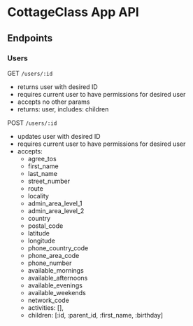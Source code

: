# CottageClass App API

## Endpoints

### Users

GET `/users/:id`
- returns user with desired ID
- requires current user to have permissions for desired user
- accepts no other params
- returns: user, includes: children

POST `/users/:id`
- updates user with desired ID
- requires current user to have permissions for desired user
- accepts:
  - agree_tos
  - first_name
  - last_name
  - street_number
  - route
  - locality
  - admin_area_level_1
  - admin_area_level_2
  - country
  - postal_code
  - latitude
  - longitude
  - phone_country_code
  - phone_area_code
  - phone_number
  - available_mornings
  - available_afternoons
  - available_evenings
  - available_weekends
  - network_code
  - activities: [],
  - children: [:id, :parent_id, :first_name, :birthday]

